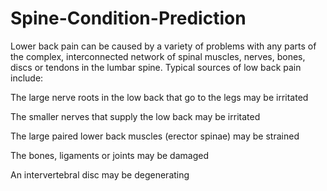 # Spine-Condition-Prediction

Lower back pain can be caused by a variety of problems with any parts of the complex, interconnected network of spinal muscles, nerves, bones, discs or tendons in the lumbar spine. Typical sources of low back pain include:

The large nerve roots in the low back that go to the legs may be irritated

The smaller nerves that supply the low back may be irritated

The large paired lower back muscles (erector spinae) may be strained

The bones, ligaments or joints may be damaged

An intervertebral disc may be degenerating
